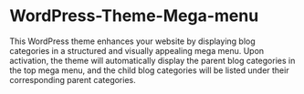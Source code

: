 # WordPress-Theme-Mega-menu
This WordPress theme enhances your website by displaying blog categories in a structured and visually appealing mega menu. Upon activation, the theme will automatically display the parent blog categories in the top mega menu, and the child blog categories will be listed under their corresponding parent categories.
